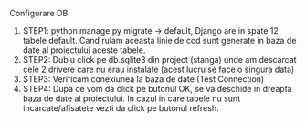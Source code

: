 Configurare DB

1. STEP1: python manage.py migrate -> default, Django are in spate 12 tabele default. Cand rulam aceasta linie de cod sunt generate
in baza de date al proiectului aceste tabele.
2. STEP2: Dublu click pe db.sqlite3 din project (stanga) unde am descarcat cele 2 drivere care nu erau instalate (acest lucru se face o singura data)
3. STEP3: Verificam conexiunea la baza de date (Test Connection)
4. STEP4: Dupa ce vom da click pe butonul OK, se va deschide in dreapta baza de date al proiectului. In cazul in care
tabele nu sunt incarcate/afisatete vezti da click pe butonul refresh.